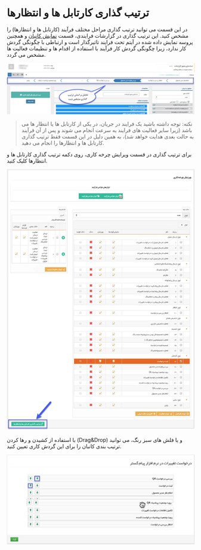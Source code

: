 # ترتیب گذاری کارتابل ها و انتظارها

در این قسمت می توانید ترتیب گذاری مراحل مختلف فرآیند (کارتابل ها و انتظارها) را مشخص کنید. این ترتیب گذاری در گزارشات فرایندی، قسمت [نمایش کانبان](https://github.com/1stco/PayamGostarDocs/blob/master/Help/Management-and-reports/Process-reports/Kanban-Show/Kanban-Show.md) و همچنین پروسه نمایش داده شده در آیتم تحت فرایند تاثیرگذار است و ارتباطی با چگونگی گردش کار ندارد، زیرا چگونگی گردش کار فرآیند با استفاده از اقدام ها و تنظیمات فعالیت ها مشخص می گردد.

![](KanbanSorting3.png)

> نکته: توجه داشته باشید یک فرایند در جریان، در یکی از کارتابل ها یا انتظار ها می باشد (زیرا سایر فعالیت های فرایند به سرعت انجام می شوند و پس از آن فرآیند به حالت بعدی هدایت خواهد شد)، به همین دلیل در این قسمت فقط ترتیب گذاری کارتابل ها و انتظارها را انجام می دهید.

برای ترتیب گذاری در قسمت ویرایش چرخه کاری، روی دکمه ترتیب گذاری کارتابل ها و انتظارها کلیک کنید.

![](KanbanSorting1.png)

با استفاده از کشیدن و رها کردن (Drag&Drop) و یا فلش های سبز رنگ، می توانید ترتیب بندی کانبان را برای این گردش کاری تعیین کنید.

![](KanbanSorting4.png)



